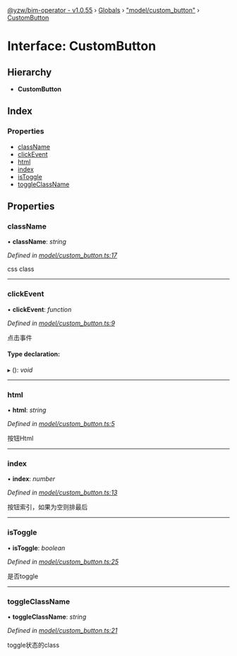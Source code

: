[@yzw/bim-operator - v1.0.55](../README.md) › [Globals](../globals.md) › ["model/custom_button"](../modules/_model_custom_button_.md) › [CustomButton](_model_custom_button_.custombutton.md)

# Interface: CustomButton

## Hierarchy

* **CustomButton**

## Index

### Properties

* [className](_model_custom_button_.custombutton.md#classname)
* [clickEvent](_model_custom_button_.custombutton.md#clickevent)
* [html](_model_custom_button_.custombutton.md#html)
* [index](_model_custom_button_.custombutton.md#index)
* [isToggle](_model_custom_button_.custombutton.md#istoggle)
* [toggleClassName](_model_custom_button_.custombutton.md#toggleclassname)

## Properties

###  className

• **className**: *string*

*Defined in [model/custom_button.ts:17](https://github.com/youkaisteve/bim-operator/blob/fa1479c/src/model/custom_button.ts#L17)*

css class

___

###  clickEvent

• **clickEvent**: *function*

*Defined in [model/custom_button.ts:9](https://github.com/youkaisteve/bim-operator/blob/fa1479c/src/model/custom_button.ts#L9)*

点击事件

#### Type declaration:

▸ (): *void*

___

###  html

• **html**: *string*

*Defined in [model/custom_button.ts:5](https://github.com/youkaisteve/bim-operator/blob/fa1479c/src/model/custom_button.ts#L5)*

按钮Html

___

###  index

• **index**: *number*

*Defined in [model/custom_button.ts:13](https://github.com/youkaisteve/bim-operator/blob/fa1479c/src/model/custom_button.ts#L13)*

按钮索引，如果为空则排最后

___

###  isToggle

• **isToggle**: *boolean*

*Defined in [model/custom_button.ts:25](https://github.com/youkaisteve/bim-operator/blob/fa1479c/src/model/custom_button.ts#L25)*

是否toggle

___

###  toggleClassName

• **toggleClassName**: *string*

*Defined in [model/custom_button.ts:21](https://github.com/youkaisteve/bim-operator/blob/fa1479c/src/model/custom_button.ts#L21)*

toggle状态的class
